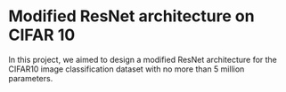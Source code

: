 # Modified ResNet architecture on CIFAR 10
 In this project, we aimed to design a modified ResNet architecture for the CIFAR10 image classification dataset with no more than 5 million parameters.
